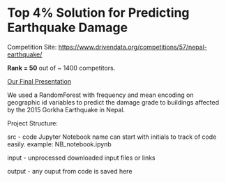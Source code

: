 # Top 4% Solution for Predicting Earthquake Damage

Competition Site: https://www.drivendata.org/competitions/57/nepal-earthquake/

<b>Rank = 50</b> out of ~ 1400 competitors.

[Our Final Presentation](ML_Lab_Final_Project-Richter.pdf)

We used a RandomForest with frequency and mean encoding on geographic id variables to predict the damage grade to buildings affected by the 2015 Gorkha Earthquake in Nepal.


Project Structure:

src     - code 
          Jupyter Notebook name can start with initials to track of code easily. example: NB_notebook.ipynb   

input   - unprocessed downloaded input files or links

output  - any ouput from code is saved here
